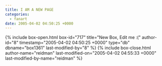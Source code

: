 ```yaml
---
title: I AM A NEW PAGE
categories:
  - fanart
date: 2005-04-02 04:50:25 +0000
---
```

{% include box-open.html box-id="717" title="New Box, Edit me :(" author-id="8" timestamp="2005-04-02 04:50:25 +0000" type="db" dbname="box1361" last-modified-by="8" %}
<navigator /><displaytor mode="thumbnail" />
{% include box-close.html author-name="reidman" last-modified-on="2005-04-02 04:55:33 +0000" last-modified-by-name="reidman" %}
